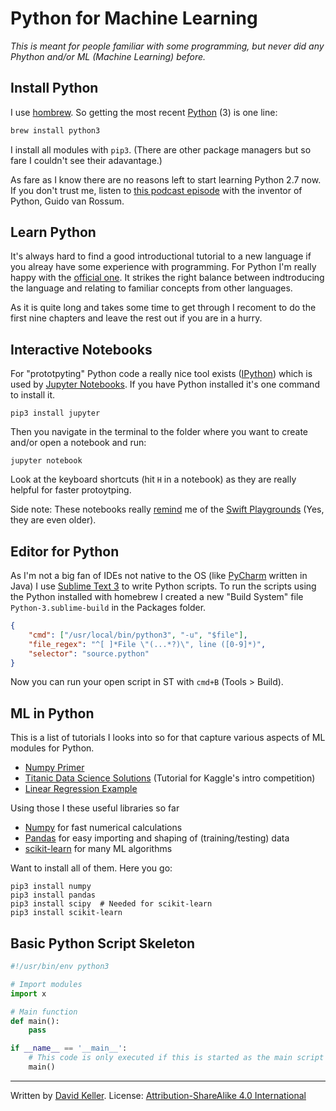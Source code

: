 # Python for Machine Learning

_This is meant for people familiar with some programming, but never did any Phython and/or ML (Machine Learning) before._

## Install Python

I use [hombrew](https://brew.sh). So getting the most recent [Python](https://www.python.org) (3) is one line:

```bash
brew install python3
```

I install all modules with `pip3`. (There are other package managers but so fare I couldn't see their adavantage.)

As fare as I know there are no reasons left to start learning Python 2.7 now. If you don't trust me, listen to [this podcast episode](https://talkpython.fm/episodes/show/100/python-past-present-and-future-with-guido-van-rossum) with the inventor of Python, Guido van Rossum.

## Learn Python

It's always hard to find a good introductional tutorial to a new language if you alreay have some experience with programming. For Python I'm really happy with the [official one](https://docs.python.org/3/tutorial/index.html). It strikes the right balance between indtroducing the language and relating to familiar concepts from other languages.

As it is quite long and takes some time to get through I recoment to do the first nine chapters and leave the rest out if you are in a hurry.

## Interactive Notebooks

For "prototpyting" Python code a really nice tool exists ([IPython](http://ipython.org)) which is used by [Jupyter Notebooks](https://jupyter.org). If you have Python installed it's one command to install it.

```shell
pip3 install jupyter
```

Then you navigate in the terminal to the folder where you want to create and/or open a notebook and run:

```shell
jupyter notebook
```

Look at the keyboard shortcuts (hit `H` in a notebook) as they are really helpful for faster protoytping.

Side note: These notebooks really [remind](https://twitter.com/fossil12/status/844228444225454080) me of the [Swift Playgrounds](https://developer.apple.com/swift/playgrounds/) (Yes, they are even older).

## Editor for Python

As I'm not a big fan of IDEs not native to the OS (like [PyCharm](https://www.jetbrains.com/pycharm/) written in Java) I use [Sublime Text 3](http://www.sublimetext.com) to write Python scripts. To run the scripts using the Python installed with homebrew I created a new "Build System" file `Python-3.sublime-build` in the Packages folder.

```json
{
    "cmd": ["/usr/local/bin/python3", "-u", "$file"],
    "file_regex": "^[ ]*File \"(...*?)\", line ([0-9]*)",
    "selector": "source.python"
}
```

Now you can run your open script in ST with `cmd+B` (Tools > Build).

## ML in Python

This is a list of tutorials I looks into so for that capture various aspects of ML modules for Python.

- [Numpy Primer](https://github.com/dalab/lecture_cil_public/blob/master/exercises/ex1/npprimer.ipynb)
- [Titanic Data Science Solutions](https://www.kaggle.com/startupsci/titanic/titanic-data-science-solutions) (Tutorial for Kaggle's intro competition)
- [Linear Regression Example](http://scikit-learn.org/stable/auto_examples/linear_model/plot_ols.html)

Using those I these useful libraries so far

- [Numpy](http://www.numpy.org) for fast numerical calculations
- [Pandas](http://pandas.pydata.org) for easy importing and shaping of (training/testing) data
- [scikit-learn](http://scikit-learn.org) for many ML algorithms

Want to install all of them. Here you go:

```shell
pip3 install numpy
pip3 install pandas
pip3 install scipy 	# Needed for scikit-learn
pip3 install scikit-learn
```

## Basic Python Script Skeleton

```python
#!/usr/bin/env python3

# Import modules
import x

# Main function
def main():
    pass

if __name__ == '__main__':
    # This code is only executed if this is started as the main script
    main()
```

***

Written by [David Keller](https://davidkeller.me). License: [Attribution-ShareAlike 4.0 International](https://creativecommons.org/licenses/by-sa/4.0/)